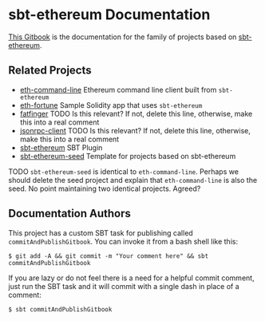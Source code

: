 # sbt-ethereum Documentation

[This Gitbook](https://mslinn.gitbooks.io/sbt-ethereum/content/) is the documentation for the family of projects based on 
[sbt-ethereum](https://github.com/swaldman/sbt-ethereum).

## Related Projects
  * [eth-command-line](https://github.com/swaldman/eth-command-line) Ethereum command line client built from `sbt-ethereum`
  * [eth-fortune](https://github.com/swaldman/eth-fortune) Sample Solidity app that uses `sbt-ethereum`
  * [fatfinger](https://github.com/swaldman/fatfinger) TODO Is this relevant? If not, delete this line, otherwise, make this into a real comment
  * [jsonrpc-client](https://github.com/swaldman/jsonrpc-client) TODO Is this relevant? If not, delete this line, otherwise, make this into a real comment
  * [sbt-ethereum](https://github.com/swaldman/sbt-ethereum) SBT Plugin
  * [sbt-ethereum-seed](https://github.com/mslinn/sbt-ethereum-seed) Template for projects based on sbt-ethereum

TODO `sbt-ethereum-seed` is identical to `eth-command-line`.
Perhaps we should delete the seed project and explain that `eth-command-line` is also the seed.
No point maintaining two identical projects.
Agreed?

## Documentation Authors
This project has a custom SBT task for publishing called `commitAndPublishGitbook`.
You can invoke it from a bash shell like this:

    $ git add -A && git commit -m "Your comment here" && sbt commitAndPublishGitbook

If you are lazy or do not feel there is a need for a helpful commit comment, 
just run the SBT task and it will commit with a single dash in place of a comment:

    $ sbt commitAndPublishGitbook
